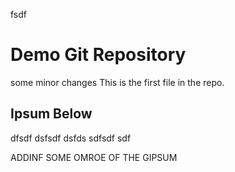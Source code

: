 fsdf
# Demo Git Repository
some minor changes
This is the first file in the repo.

## Ipsum Below
dfsdf
dsfsdf
dsfds sdfsdf sdf



ADDINF SOME OMROE OF THE GIPSUM
